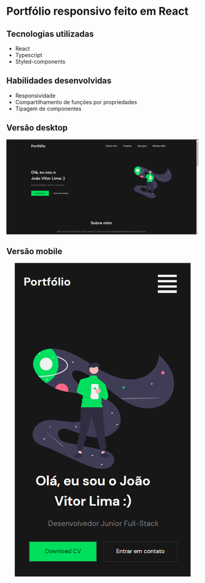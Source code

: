 # Portfólio responsivo feito em React

## Tecnologias utilizadas
- React
- Typescript
- Styled-components

## Habilidades desenvolvidas
- Responsividade 
- Compartilhamento de funções por propriedades
- Tipagem de componentes

## Versão desktop
![Foto portfólio](./foto_portfolio.png)

## Versão mobile
<div style="display: flex; justify-content: center; align-items: center">
  <img src="./mobile.png">
</div>

